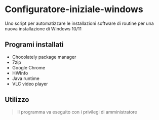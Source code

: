 # Configuratore-iniziale-windows
Uno script per automatizzare le installazioni software di routine per una nuova installazione di Windows 10/11

## Programi installati

- Chocolately package manager
- 7zip
- Google Chrome
- HWInfo
- Java runtime
- VLC video player

## Utilizzo

>Il programma va eseguito con i privilegi di amministratore

